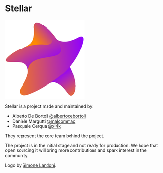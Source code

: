 # Stellar

![](./images/logo.png)

Stellar is a project made and maintained by:

- Alberto De Bortoli [@albertodebortoli](https://github.com/albertodebortoli)
- Daniele Margutti [@malcommac](https://github.com/malcommac)
- Pasquale Cerqua [@xl4k](https://github.com/xl4kj)

They represent the core team behind the project.

The project is in the initial stage and not ready for production.
We hope that open sourcing it will bring more contributions and spark interest in the community.

Logo by [Simone Landoni](http://spaghettidesign.infinityfreeapp.com/?i=1).
